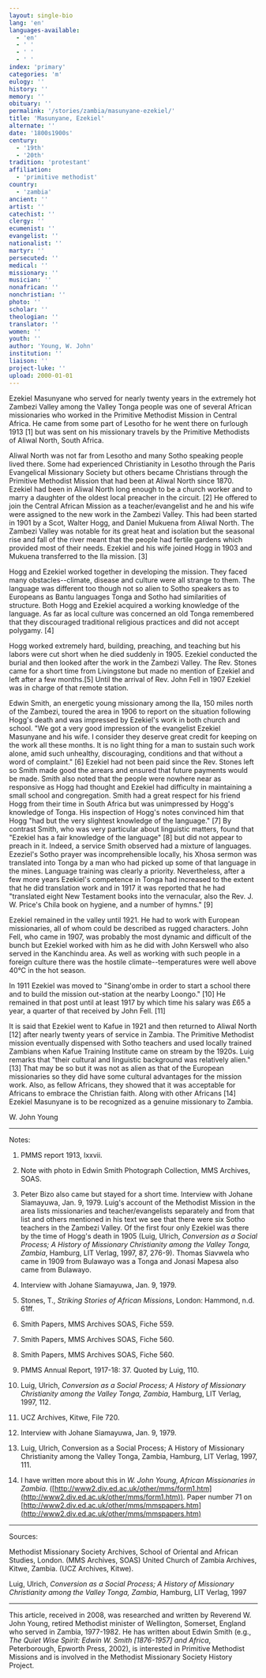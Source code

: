 ```yaml
---
layout: single-bio
lang: 'en'
languages-available:
  - 'en'
  - ' '
  - ' '
  - ' '
index: 'primary'
categories: 'm'
eulogy: ''
history: ''
memory: ''
obituary: ''
permalink: '/stories/zambia/masunyane-ezekiel/'
title: 'Masunyane, Ezekiel'
alternate: ''
date: '1800s1900s'
century:
  - '19th'
  - '20th'
tradition: 'protestant'
affiliation:
  - 'primitive methodist'
country:
  - 'zambia'
ancient: ''
artist: ''
catechist: ''
clergy: ''
ecumenist: ''
evangelist: ''
nationalist: ''
martyr: ''
persecuted: ''
medical: ''
missionary: ''
musician: ''
nonafrican: ''
nonchristian: ''
photo: ''
scholar: ''
theologian: ''
translator: ''
women: ''
youth: ''
author: 'Young, W. John'
institution: ''
liaison: ''
project-luke: ''
upload: 2000-01-01
---
```



Ezekiel Masunyane who served for nearly twenty years in the extremely hot Zambezi Valley among the Valley Tonga people was one of several African missionaries who worked in the Primitive Methodist Mission in Central Africa. He came from some part of Lesotho for he went there on furlough 1913 [1] but was sent on his missionary travels by the Primitive Methodists of Aliwal North, South Africa.

Aliwal North was not far from Lesotho and many Sotho speaking people lived there. Some had experienced Christianity in Lesotho through the Paris Evangelical Missionary Society but others became Christians through the Primitive Methodist Mission that had been at Aliwal North since 1870. Ezekiel had been in Aliwal North long enough to be a church worker and to marry a daughter of the oldest local preacher in the circuit. [2] He offered to join the Central African Mission as a teacher/evangelist and he and his wife were assigned to the new work in the Zambezi Valley. This had been started in 1901 by a Scot, Walter Hogg, and Daniel Mukuena from Aliwal North. The Zambezi Valley was notable for its great heat and isolation but the seasonal rise and fall of the river meant that the people had fertile gardens which provided most of their needs. Ezekiel and his wife joined Hogg in 1903 and Mukuena transferred to the Ila mission. [3]

Hogg and Ezekiel worked together in developing the mission. They faced many obstacles--climate, disease and culture were all strange to them. The language was different too though not so alien to Sotho speakers as to Europeans as Bantu languages Tonga and Sotho had similarities of structure. Both Hogg and Ezekiel acquired a working knowledge of the language. As far as local culture was concerned an old Tonga remembered that they discouraged traditional religious practices and did not accept polygamy. [4]

Hogg worked extremely hard, building, preaching, and teaching but his labors were cut short when he died suddenly in 1905. Ezekiel conducted the burial and then looked after the work in the Zambezi Valley. The Rev. Stones came for a short time from Livingstone but made no mention of Ezekiel and left after a few months.[5] Until the arrival of Rev. John Fell in 1907 Ezekiel was in charge of that remote station.

Edwin Smith, an energetic young missionary among the Ila, 150 miles north of the Zambezi, toured the area in 1906 to report on the situation following Hogg's death and was impressed by Ezekiel's work in both church and school. "We got a very good impression of the evangelist Ezekiel Masunyane and his wife. I consider they deserve great credit for keeping on the work all these months. It is no light thing for a man to sustain such work alone, amid such unhealthy, discouraging, conditions and that without a word of complaint." [6] Ezekiel had not been paid since the Rev. Stones left so Smith made good the arrears and ensured that future payments would be made. Smith also noted that the people were nowhere near as responsive as Hogg had thought and Ezekiel had difficulty in maintaining a small school and congregation. Smith had a great respect for his friend Hogg from their time in South Africa but was unimpressed by Hogg's knowledge of Tonga. His inspection of Hogg's notes convinced him that Hogg "had but the very slightest knowledge of the language." [7] By contrast Smith, who was very particular about linguistic matters, found that "Ezekiel has a fair knowledge of the language" [8] but did not appear to preach in it. Indeed, a service Smith observed had a mixture of languages. Ezeziel's Sotho prayer was incomprehensible locally, his Xhosa sermon was translated into Tonga by a man who had picked up some of that language in the mines. Language training was clearly a priority. Nevertheless, after a few more years Ezekiel's competence in Tonga had increased to the extent that he did translation work and in 1917 it was reported that he had "translated eight New Testament books into the vernacular, also the Rev. J. W. Price's Chila book on hygiene, and a number of hymns." [9]

Ezekiel remained in the valley until 1921. He had to work with European missionaries, all of whom could be described as rugged characters. John Fell, who came in 1907, was probably the most dynamic and difficult of the bunch but Ezekiel worked with him as he did with John Kerswell who also served in the Kanchindu area. As well as working with such people in a foreign culture there was the hostile climate--temperatures were well above 40°C in the hot season.

In 1911 Ezekiel was moved to "Sinang'ombe in order to start a school there and to build the mission out-station at the nearby Loongo." [10] He remained in that post until at least 1917 by which time his salary was £65 a year, a quarter of that received by John Fell. [11]

It is said that Ezekiel went to Kafue in 1921 and then returned to Aliwal North [12] after nearly twenty years of service in Zambia. The Primitive Methodist mission eventually dispensed with Sotho teachers and used locally trained Zambians when Kafue Training Institute came on stream by the 1920s. Luig remarks that "their cultural and linguistic background was relatively alien." [13] That may be so but it was not as alien as that of the European missionaries so they did have some cultural advantages for the mission work. Also, as fellow Africans, they showed that it was acceptable for Africans to embrace the Christian faith. Along with other Africans [14] Ezekiel Masunyane is to be recognized as a genuine missionary to Zambia.

W. John Young

---

Notes:

1. PMMS report 1913, lxxvii.

2. Note with photo in Edwin Smith Photograph Collection, MMS Archives, SOAS.

3. Peter Bizo also came but stayed for a short time. Interview with Johane Siamayuwa, Jan. 9, 1979. Luig's account of the Methodist Mission in the area lists missionaries and teacher/evangelists separately and from that list and others mentioned in his text we see that there were six Sotho teachers in the Zambezi Valley. Of the first four only Ezekiel was there by the time of Hogg's death in 1905 (Luig, Ulrich, *Conversion as a Social Process; A History of Missionary Christianity among the Valley Tonga, Zambia*, Hamburg, LIT Verlag, 1997, 87, 276-9). Thomas Siavwela who came in 1909 from Bulawayo was a Tonga and Jonasi Mapesa also came from Bulawayo.

4. Interview with Johane Siamayuwa, Jan. 9, 1979.

5. Stones, T., *Striking Stories of African Missions*, London: Hammond, n.d. 61ff.

6. Smith Papers, MMS Archives SOAS, Fiche 559.

7. Smith Papers, MMS Archives SOAS, Fiche 560.

8. Smith Papers, MMS Archives SOAS, Fiche 560.

9. PMMS Annual Report, 1917-18: 37. Quoted by Luig, 110.

10. Luig, Ulrich, *Conversion as a Social Process; A History of Missionary Christianity among the Valley Tonga, Zambia*, Hamburg, LIT Verlag, 1997, 112.

11. UCZ Archives, Kitwe, File 720.

12. Interview with Johane Siamayuwa, Jan. 9, 1979.

13. Luig, Ulrich, Conversion as a Social Process; A History of Missionary Christianity among the Valley Tonga, Zambia, Hamburg, LIT Verlag, 1997, 111.

14. I have written more about this in *W. John Young, African Missionaries in Zambia*. ([http://www2.div.ed.ac.uk/other/mms/form1.htm](http://www2.div.ed.ac.uk/other/mms/form1.htm)). Paper number 71 on [http://www2.div.ed.ac.uk/other/mms/mmspapers.htm](http://www2.div.ed.ac.uk/other/mms/mmspapers.htm)

---

Sources:

Methodist Missionary Society Archives, School of Oriental and African Studies, London. (MMS Archives, SOAS) United Church of Zambia Archives, Kitwe, Zambia. (UCZ Archives, Kitwe).

Luig, Ulrich, *Conversion as a Social Process; A History of Missionary Christianity among the Valley Tonga, Zambia*, Hamburg, LIT Verlag, 1997

---

This article, received in 2008, was researched and written by Reverend W. John Young, retired Methodist minister of Wellington, Somerset, England who served in Zambia, 1977-1982. He has written about Edwin Smith (e.g., *The Quiet Wise Spirit: Edwin W. Smith [1876-1957] and Africa*, Peterborough, Epworth Press, 2002), is interested in Primitive Methodist Missions and is involved in the Methodist Missionary Society History Project.